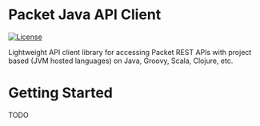 # Packet Java API Client

[![License](https://img.shields.io/badge/license-MIT-blue.svg)](LICENSE)

Lightweight API client library for accessing Packet REST APIs with project based (JVM hosted languages) on Java, Groovy, Scala, Clojure, etc.

# Getting Started

TODO
